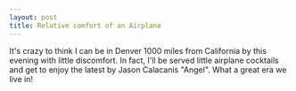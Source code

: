 ```yaml
---
layout: post
title: Relative comfort of an Airplane
---
```


It's crazy to think I can be in Denver 1000 miles from California by this evening with little discomfort.  In fact, I'll be served little airplane cocktails and get to enjoy the latest by Jason Calacanis "Angel".  What a great era we live in!
